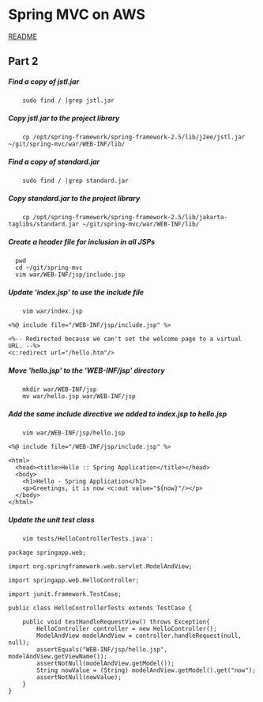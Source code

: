 # Spring MVC on AWS
[README](/README.md)
## Part 2

##### Find a copy of jstl.jar
        sudo find / |grep jstl.jar

##### Copy jstl.jar to the project library
        cp /opt/spring-framework/spring-framework-2.5/lib/j2ee/jstl.jar ~/git/spring-mvc/war/WEB-INF/lib/

##### Find a copy of standard.jar
        sudo find / |grep standard.jar

##### Copy standard.jar to the project library
        cp /opt/spring-framework/spring-framework-2.5/lib/jakarta-taglibs/standard.jar ~/git/spring-mvc/war/WEB-INF/lib/

##### Create a header file for inclusion in all JSPs
      pwd
      cd ~/git/spring-mvc
      vim war/WEB-INF/jsp/include.jsp

##### Update 'index.jsp' to use the include file
        vim war/index.jsp
```
<%@ include file="/WEB-INF/jsp/include.jsp" %>

<%-- Redirected because we can't set the welcome page to a virtual URL. --%>
<c:redirect url="/hello.htm"/>
```
##### Move 'hello.jsp' to the 'WEB-INF/jsp' directory
        mkdir war/WEB-INF/jsp
        mv war/hello.jsp war/WEB-INF/jsp

##### Add the same include directive we added to index.jsp to hello.jsp
        vim war/WEB-INF/jsp/hello.jsp
```
<%@ include file="/WEB-INF/jsp/include.jsp" %>

<html>
  <head><title>Hello :: Spring Application</title></head>
  <body>
    <h1>Hello - Spring Application</h1>
    <p>Greetings, it is now <c:out value="${now}"/></p>
  </body>
</html>
```
##### Update the unit test class
        vim tests/HelloControllerTests.java':
```
package springapp.web;

import org.springframework.web.servlet.ModelAndView;

import springapp.web.HelloController;

import junit.framework.TestCase;

public class HelloControllerTests extends TestCase {

    public void testHandleRequestView() throws Exception{
        HelloController controller = new HelloController();
        ModelAndView modelAndView = controller.handleRequest(null, null);
        assertEquals("WEB-INF/jsp/hello.jsp", modelAndView.getViewName());
        assertNotNull(modelAndView.getModel());
        String nowValue = (String) modelAndView.getModel().get("now");
        assertNotNull(nowValue);
    }
}
```
